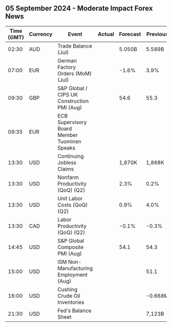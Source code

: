## 05 September 2024 - Moderate Impact Forex News

| Time (GMT) | Currency | Event | Actual | Forecast | Previous |
|------|----------|-------|--------|----------|----------|
| 02:30 | AUD | Trade Balance (Jul) |  | 5.050B | 5.589B |
| 07:00 | EUR | German Factory Orders (MoM) (Jul) |  | -1.6% | 3.9% |
| 09:30 | GBP | S&P Global / CIPS UK Construction PMI (Aug) |  | 54.6 | 55.3 |
| 09:35 | EUR | ECB Supervisory Board Member Tuominen Speaks |  |  |  |
| 13:30 | USD | Continuing Jobless Claims |  | 1,870K | 1,868K |
| 13:30 | USD | Nonfarm Productivity (QoQ) (Q2) |  | 2.3% | 0.2% |
| 13:30 | USD | Unit Labor Costs (QoQ) (Q2) |  | 0.9% | 4.0% |
| 13:30 | CAD | Labor Productivity (QoQ) (Q2) |  | -0.1% | -0.3% |
| 14:45 | USD | S&P Global Composite PMI (Aug) |  | 54.1 | 54.3 |
| 15:00 | USD | ISM Non-Manufacturing Employment (Aug) |  |  | 51.1 |
| 16:00 | USD | Cushing Crude Oil Inventories |  |  | -0.668M |
| 21:30 | USD | Fed's Balance Sheet |  |  | 7,123B |
